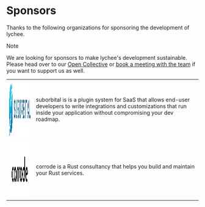 # Sponsors

Thanks to the following organizations for sponsoring the development of lychee.

> [!NOTE]
> We are looking for sponsors to make lychee's development sustainable.  
> Please head over to our [Open Collective] or [book a meeting with the
> team][meeting] if you want to support us as well.

<table>
  <tr>
    <td>
      <a href="https://suborbital.dev/">
        <img src="/assets/sponsors/suborbital.svg" width="200" height="150" />
      </a>
    </td>
    <td>
        suborbital is is a plugin system for SaaS that allows end-user
        developers to write integrations and customizations that run inside your
        application without compromising your dev roadmap.
    </td>
  </tr>
  <tr>
    <td>
      <a href="https://corrode.dev">
        <img src="/assets/sponsors/corrode.svg" width="200" height="150" />
      </a>
    </td>
    <td>
      corrode is a Rust consultancy that helps you build and maintain your Rust
      services.
    </td>
  </tr>
</table>


[open collective]: https://opencollective.com/lychee-collective
[meeting]: https://cal.com/lychee
